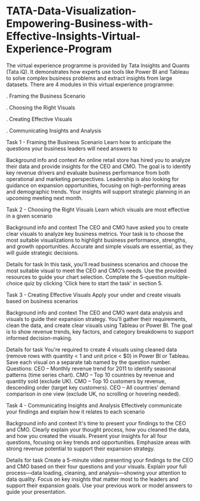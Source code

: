 # TATA-Data-Visualization-Empowering-Business-with-Effective-Insights-Virtual-Experience-Program


The virtual experience programme is provided by Tata Insights and Quants (Tata iQ). It demonstrates how experts use tools like Power BI and Tableau to solve complex business problems and extract insights from large datasets. There are 4 modules in this virtual experience programme:

. Framing the Business Scenario

. Choosing the Right Visuals

. Creating Effective Visuals

. Communicating Insights and Analysis


Task 1 - Framing the Business Scenario Learn how to anticipate the questions your business leaders will need answers to

Background info and context An online retail store has hired you to analyze their data and provide insights for the CEO and CMO. The goal is to identify key revenue drivers and evaluate business performance from both operational and marketing perspectives. Leadership is also looking for guidance on expansion opportunities, focusing on high-performing areas and demographic trends. Your insights will support strategic planning in an upcoming meeting next month.

Task 2 - Choosing the Right Visuals Learn which visuals are most effective in a given scenario

Background info and context The CEO and CMO have asked you to create clear visuals to analyze key business metrics. Your task is to choose the most suitable visualizations to highlight business performance, strengths, and growth opportunities. Accurate and simple visuals are essential, as they will guide strategic decisions.

Details for task In this task, you'll read business scenarios and choose the most suitable visual to meet the CEO and CMO’s needs. Use the provided resources to guide your chart selection. Complete the 5-question multiple-choice quiz by clicking 'Click here to start the task' in section 5.

Task 3 - Creating Effective Visuals Apply your under and create visuals based on business scenarios

Background info and context The CEO and CMO want data analysis and visuals to guide their expansion strategy. You'll gather their requirements, clean the data, and create clear visuals using Tableau or Power BI. The goal is to show revenue trends, key factors, and category breakdowns to support informed decision-making.

Details for task You're required to create 4 visuals using cleaned data (remove rows with quantity < 1 and unit price < $0) in Power BI or Tableau. Save each visual on a separate tab named by the question number. Questions: CEO – Monthly revenue trend for 2011 to identify seasonal patterns (time series chart). CMO – Top 10 countries by revenue and quantity sold (exclude UK). CMO – Top 10 customers by revenue, descending order (target key customers). CEO – All countries’ demand comparison in one view (exclude UK, no scrolling or hovering needed).

Task 4 - Communicating Insights and Analysis Effectively communicate your findings and explain how it relates to each scenario

Background info and context It's time to present your findings to the CEO and CMO. Clearly explain your thought process, how you cleaned the data, and how you created the visuals. Present your insights for all four questions, focusing on key trends and opportunities. Emphasize areas with strong revenue potential to support their expansion strategy.

Details for task Create a 5-minute video presenting your findings to the CEO and CMO based on their four questions and your visuals. Explain your full process—data loading, cleaning, and analysis—showing your attention to data quality. Focus on key insights that matter most to the leaders and support their expansion goals. Use your previous work or model answers to guide your presentation.

